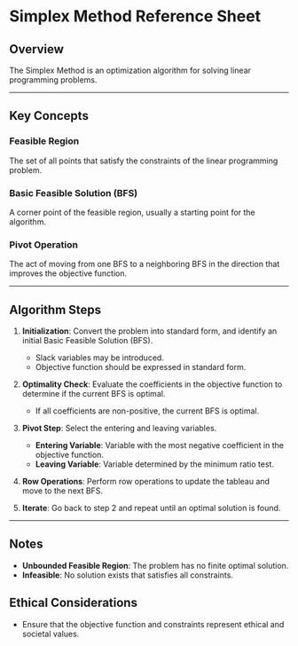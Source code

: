 # Simplex Method Reference Sheet

## Overview
The Simplex Method is an optimization algorithm for solving linear programming problems.

---

## Key Concepts

### Feasible Region
The set of all points that satisfy the constraints of the linear programming problem.

### Basic Feasible Solution (BFS)
A corner point of the feasible region, usually a starting point for the algorithm.

### Pivot Operation
The act of moving from one BFS to a neighboring BFS in the direction that improves the objective function.

---

## Algorithm Steps

1. **Initialization**: Convert the problem into standard form, and identify an initial Basic Feasible Solution (BFS).
   - Slack variables may be introduced.
   - Objective function should be expressed in standard form.

2. **Optimality Check**: Evaluate the coefficients in the objective function to determine if the current BFS is optimal.
   - If all coefficients are non-positive, the current BFS is optimal.
  
3. **Pivot Step**: Select the entering and leaving variables.
   - **Entering Variable**: Variable with the most negative coefficient in the objective function.
   - **Leaving Variable**: Variable determined by the minimum ratio test.

4. **Row Operations**: Perform row operations to update the tableau and move to the next BFS.

5. **Iterate**: Go back to step 2 and repeat until an optimal solution is found.

---

## Notes

- **Unbounded Feasible Region**: The problem has no finite optimal solution.
- **Infeasible**: No solution exists that satisfies all constraints.

## Ethical Considerations
- Ensure that the objective function and constraints represent ethical and societal values.


